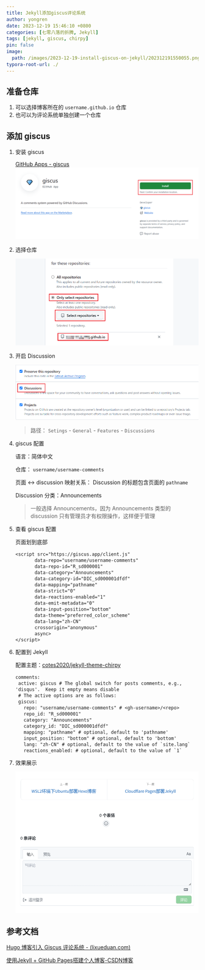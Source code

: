 ```yaml
---
title: Jekyll添加giscus评论系统
author: yongren
date: 2023-12-19 15:46:10 +0800
categories: [七零八落的折腾, Jekyll]
tags: [jekyll, giscus, chirpy]
pin: false
image:
  path: /images/2023-12-19-install-giscus-on-jekyll/202312191550055.png
typora-root-url: ./
---
```


## 准备仓库

1. 可以选择博客所在的 `username.github.io` 仓库
2. 也可以为评论系统单独创建一个仓库

## 添加 giscus 

1. 安装 giscus 

    [GitHub Apps - giscus](https://github.com/apps/giscus)
    ![image-20231219160516842](/images/2023-12-19-install-giscus-on-jekyll/202312191605888.png)

2. 选择仓库

    ![image-20231219173549559](/images/2023-12-19-install-giscus-on-jekyll/202312191735600.png)

3. 开启 Discussion

    ![image-20231219161153383](/images/2023-12-19-install-giscus-on-jekyll/202312191611411.png)

    > 路径： `Setings` - `General` - `Features` - `Discussions `

4. giscus 配置

    语言：简体中文

    仓库： `username/username-comments` 

    页面 ↔️ discussion 映射关系： Discussion 的标题包含页面的 `pathname` 

    Discussion 分类：Announcements

    > 一般选择 Announcements，因为 Announcements 类型的 discussion 只有管理员才有权限操作，这样便于管理

5. 查看 giscus 配置

    页面划到底部

    ```
    <script src="https://giscus.app/client.js"
           data-repo="username/username-comments"
           data-repo-id="R_sd000001"
           data-category="Announcements"
           data-category-id="DIC_sd000001dfdf"
           data-mapping="pathname"
           data-strict="0"
           data-reactions-enabled="1"
           data-emit-metadata="0"
           data-input-position="bottom"
           data-theme="preferred_color_scheme"
           data-lang="zh-CN"
           crossorigin="anonymous"
           async>
    </script>
    ```

6. 配置到 Jekyll 

    配置主题：[cotes2020/jekyll-theme-chirpy](https://github.com/cotes2020/jekyll-theme-chirpy)

    ```
    comments:
     active: giscus # The global switch for posts comments, e.g., 'disqus'.  Keep it empty means disable
     # The active options are as follows:
     giscus:
       repo: "username/username-comments" # <gh-username>/<repo>
       repo_id: "R_sd000001"
       category: "Announcements"
       category_id: "DIC_sd000001dfdf"
       mapping: "pathname" # optional, default to 'pathname'
       input_position: "bottom" # optional, default to 'bottom'
       lang: "zh-CN" # optional, default to the value of `site.lang`
       reactions_enabled: # optional, default to the value of `1`
    ```

7. 效果展示

    ![image-20231219163018886](/images/2023-12-19-install-giscus-on-jekyll/202312191630929.png)

## 参考文档

[Hugo 博客引入 Giscus 评论系统 - (lixueduan.com)](https://www.lixueduan.com/posts/blog/02-add-giscus-comment/)

[使用Jekyll + GitHub Pages搭建个人博客-CSDN博客](https://blog.csdn.net/zzy979481894/article/details/132678717)